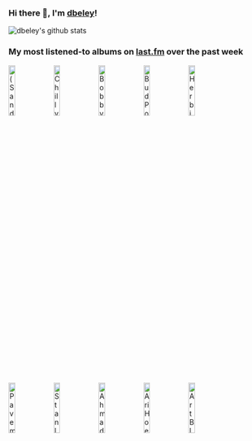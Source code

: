 ### Hi there 👋, I'm [dbeley](https://dbeley.ovh/en)!

![dbeley's github stats](https://github-readme-stats.vercel.app/api?username=dbeley)

### My most listened-to albums on [last.fm](https://www.last.fm/user/d_beley) over the past week

[<img src='https://lastfm.freetls.fastly.net/i/u/300x300/8bbb31da139345622cb44d2bd5d1cccd.jpg' width='16%' height='16%' alt='(Sandy) Alex G - Beach Music'>](https://www.last.fm/music/%2528sandy%2529%2balex%2bg/beach%2bmusic)&nbsp;
[<img src='https://lastfm.freetls.fastly.net/i/u/300x300/f29c5e55c0b0268a49a9b651d1035774.jpg' width='16%' height='16%' alt='Chilly Gonzales - Solo Piano 20th Anniversary (Live in Paris)'>](https://www.last.fm/music/chilly%2bgonzales/solo%2bpiano%2b20th%2banniversary%2b%2528live%2bin%2bparis%2529)&nbsp;
[<img src='https://lastfm.freetls.fastly.net/i/u/300x300/9f2d13adedefed75eba2f545fc65659d.jpg' width='16%' height='16%' alt='Bobby Timmons - This Here Is Bobby Timmons'>](https://www.last.fm/music/bobby%2btimmons/this%2bhere%2bis%2bbobby%2btimmons)&nbsp;
[<img src='https://lastfm.freetls.fastly.net/i/u/300x300/5a330679e51a4505c5ce36aaae5c0c7f.jpg' width='16%' height='16%' alt='Bud Powell - Time Waits: The Amazing Bud Powell, Volume 4'>](https://www.last.fm/music/bud%2bpowell/time%2bwaits%253a%2bthe%2bamazing%2bbud%2bpowell%252c%2bvolume%2b4)&nbsp;
[<img src='https://lastfm.freetls.fastly.net/i/u/300x300/3c2c0ad8d2744ac5cac6535492aae6a4.png' width='16%' height='16%' alt='Herbie Hancock - Man-Child'>](https://www.last.fm/music/herbie%2bhancock/man-child)&nbsp;
<br>
[<img src='https://lastfm.freetls.fastly.net/i/u/300x300/515b7450118c4ff0b8d0a9ad2b4375ec.png' width='16%' height='16%' alt='Pavement - Crooked Rain, Crooked Rain'>](https://www.last.fm/music/pavement/crooked%2brain%252c%2bcrooked%2brain)&nbsp;
[<img src='https://lastfm.freetls.fastly.net/i/u/300x300/5ffcdcdfbdf472ea643b737d7b38dd34.jpg' width='16%' height='16%' alt='Stanley Clarke - Stanley Clarke'>](https://www.last.fm/music/stanley%2bclarke/stanley%2bclarke)&nbsp;
[<img src='https://lastfm.freetls.fastly.net/i/u/300x300/28bbf7dd157e437ac37bce1b8bc8dea9.jpg' width='16%' height='16%' alt='Ahmad Jamal - The Legendary Okeh & Epic Recordings'>](https://www.last.fm/music/ahmad%2bjamal/the%2blegendary%2bokeh%2b%2526%2bepic%2brecordings)&nbsp;
[<img src='https://lastfm.freetls.fastly.net/i/u/300x300/2f539f75607d4f8dae343b76d3ce45b6.jpg' width='16%' height='16%' alt='Ari Hoenig - Inversations'>](https://www.last.fm/music/ari%2bhoenig/inversations)&nbsp;
[<img src='https://lastfm.freetls.fastly.net/i/u/300x300/5131d6ce66c5c1e5f9738fb181592138.jpg' width='16%' height='16%' alt='Art Blakey & The Jazz Messengers - Caravan'>](https://www.last.fm/music/art%2bblakey%2b%2526%2bthe%2bjazz%2bmessengers/caravan)&nbsp;
<br>
